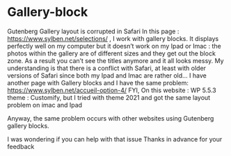 # Gallery-block
Gutenberg Gallery layout is corrupted in Safari
In this page : https://www.sylben.net/selections/ , I work with gallery blocks. It displays perfectly well on my computer but it doesn’t work on my Ipad or Imac : the photos within the gallery are of different sizes and they get out the block zone. As a result you can’t see the titles anymore and it all looks messy.
My understanding is that there is a conflict with Safari, at least with older versions of Safari since both my Ipad and Imac are rather old...
I have another page with Gallery blocks and I have the same problem:
https://www.sylben.net/accueil-option-4/
FYI, On this website :
WP 5.5.3
theme : Customify, but I tried with theme 2021 and got the same layout problem on imac and Ipad

Anyway, the same problem occurs with other websites using Gutenberg gallery blocks.

I was wondering if you can help with that issue
Thanks in advance for your feedback


